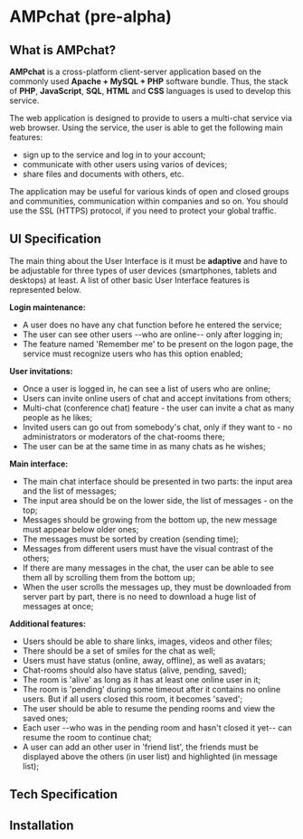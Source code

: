 AMPchat (pre-alpha)
===================

What is AMPchat?
----------------

**AMPchat** is a cross-platform client-server application based on the 
commonly used **Apache + MySQL + PHP** software bundle. Thus, the stack 
of **PHP**, **JavaScript**, **SQL**, **HTML** and **CSS** languages is 
used to develop this service.

The web application is designed to provide to users a multi-chat service 
via web browser. Using the service, the user is able to get the following 
main features:

* sign up to the service and log in to your account;
* communicate with other users using varios of devices;
* share files and documents with others, etc.

The application may be useful for various kinds of open and closed groups 
and communities, communication within companies and so on. You should use 
the SSL (HTTPS) protocol, if you need to protect your global traffic.


UI Specification
----------------

The main thing about the User Interface is it must be **adaptive** and have 
to be adjustable for three types of user devices (smartphones, tablets and 
desktops) at least. A list of other basic User Interface features is 
represented below.

**Login maintenance:**

* A user does no have any chat function before he entered the service;
* The user can see other users --who are online-- only after logging in;
* The feature named 'Remember me' to be present on the logon page, the 
service must recognize users who has this option enabled;

**User invitations:**

* Once a user is logged in, he can see a list of users who are online;
* Users can invite online users of chat and accept invitations from others;
* Multi-chat (conference chat) feature - the user can invite a chat as 
many people as he likes;
* Invited users can go out from somebody's chat, only if they want to - no 
administrators or moderators of the chat-rooms there;
* The user can be at the same time in as many chats as he wishes;

**Main interface:**

* The main chat interface should be presented in two parts: the input area 
and the list of messages;
* The input area should be on the lower side, the list of messages - on 
the top;
* Messages should be growing from the bottom up, the new message must 
appear below older ones;
* The messages must be sorted by creation (sending time);
* Messages from different users must have the visual contrast of the others;
* If there are many messages in the chat, the user can be able to see them 
all by scrolling them from the bottom up;
* When the user scrolls the messages up, they must be downloaded from server 
part by part, there is no need to download a huge list of messages at once; 

**Additional features:**

* Users should be able to share links, images, videos and other files;
* There should be a set of smiles for the chat as well;
* Users must have status (online, away, offline), as well as avatars;
* Chat-rooms should also have status (alive, pending, saved);
* The room is 'alive' as long as it has at least one online user in it;
* The room is 'pending' during some timeout after it contains no online 
users. But if all users closed this room, it becomes 'saved';
* The user should be able to resume the pending rooms and view the saved 
ones;
* Each user --who was in the pending room and hasn't closed it yet-- can 
resume the room to continue chat;
* A user can add an other user in 'friend list', the friends must be 
displayed above the others (in user list) and highlighted (in message list);


Tech Specification
------------------


Installation
-------------


